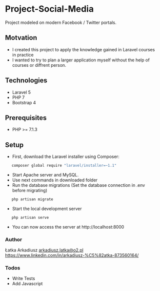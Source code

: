 # Project-Social-Media


Project modeled on modern Facebook / Twitter portals.

## Motvation

  - I created this project to apply the knowledge gained in Laravel courses in practice
  - I wanted to try to plan a larger application myself without the help of courses or diffrent person.

## Technologies

 - Laravel 5
 - PHP 7
 - Bootstrap 4

## Prerequisites
 - PHP >= 7.1.3
## Setup

 -  First, download the Laravel installer using Composer:
 ```sh
    composer global require "laravel/installer=~1.1"
```
 - Start Apache server and MySQL.
 - Use next commands in downloaded folder
 - Run the database migrations (Set the database connection in .env before migrating)
 ```sh
    php artisan migrate
```
 - Start the local development server
 ```sh
    php artisan serve
```
 - You can now access the server at http://localhost:8000

### Author
Łatka Arkadiusz 
arkadiusz.latka@o2.pl
https://www.linkedin.com/in/arkadiusz-%C5%82atka-873560164/


### Todos

 - Write Tests
 - Add Javascript

